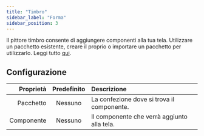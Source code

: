 ```yaml
---
title: "Timbro"
sidebar_label: "Forma"
sidebar_position: 3
---
```


Il pittore timbro consente di aggiungere componenti alla tua tela. Utilizzare un pacchetto esistente, creare il proprio o importare un pacchetto per utilizzarlo. Leggi tutto [qui](../pack).

## Configurazione

|  Proprietà | Predefinito | Descrizione                                 |
| ----------:|:-----------:|:------------------------------------------- |
|  Pacchetto |   Nessuno   | La confezione dove si trova il componente.  |
| Componente |   Nessuno   | Il componente che verrà aggiunto alla tela. |
